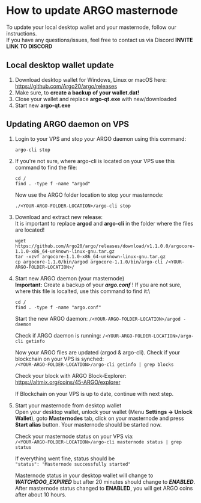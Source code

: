 # How to update ARGO masternode

To update your local desktop wallet and your masternode, follow our instructions.\
If you have any questions/issues, feel free to contact us via Discord **INVITE LINK TO DISCORD**

## Local desktop wallet update
1. Download desktop wallet for Windows, Linux or macOS here: https://github.com/Argo20/argo/releases
2. Make sure, to **create a backup of your wallet.dat!**
3. Close your wallet and replace **argo-qt.exe** with new/downloaded
4. Start new **argo-qt.exe**

## Updating ARGO daemon on VPS
1. Login to your VPS and stop your ARGO daemon using this command: 

   `argo-cli stop`
2. If you're not sure, where argo-cli is located on your VPS use this command to find the file:

   `cd /`\
   `find . -type f -name "argod"`
   
   Now use the ARGO folder location to stop your masternode:
   
   `./<YOUR-ARGO-FOLDER-LOCATION>/argo-cli stop`
   
3. Download and extract new release:\
It is important to replace **argod** and **argo-cli** in the folder where the files are located!

   `wget https://github.com/Argo20/argo/releases/download/v1.1.0.0/argocore-1.1.0-x86_64-unknown-linux-gnu.tar.gz`\
   `tar -xzvf argocore-1.1.0-x86_64-unknown-linux-gnu.tar.gz`\
   `cp argocore-1.1.0/bin/argod argocore-1.1.0/bin/argo-cli /<YOUR-ARGO-FOLDER-LOCATION>/`

4. Start new ARGO daemon (your masternode)\
__Important:__ Create a backup of your **_argo.conf_** ! If you are not sure, where this file is localted, use this command to find it:\

   `cd /`\
   `find . -type f -name "argo.conf"`

   Start the new ARGO daemon: `/<YOUR-ARGO-FOLDER-LOCATION>/argod -daemon`

   Check if ARGO daemon is running: `/<YOUR-ARGO-FOLDER-LOCATION>/argo-cli getinfo`
   
   Now your ARGO files are updated (argod & argo-cli). Check if your blockchain on your VPS is synched:\
   `/<YOUR-ARGO-FOLDER-LOCATION>/argo-cli getinfo | grep blocks`

   Check your block with ARGO Block-Explorer: <a href="https://altmix.org/coins/45-ARGO/explorer" target="_blank">https://altmix.org/coins/45-ARGO/explorer</a>
   
   If Blockchain on your VPS is up to date, continue with next step.
   
5. Start your masternode from desktop wallet \
   Open your desktop wallet, unlock your wallet (Menu __Settings -> Unlock Wallet__), goto __Masternodes__ tab, click on your masternode
   and press __Start alias__ button. Your masternode should be started now.
   
   Check your masternode status on your VPS via:\
   `/<YOUR-ARGO-FOLDER-LOCATION>/argo-cli masternode status | grep status`
   
   If everything went fine, status should be\
   `"status": "Masternode successfully started"`
   
   Masternode status in your desktop wallet will change to **_WATCHDOG_EXPIRED_** but after 20 minutes should change to **_ENABLED_**.\
   After masternode status changed to **__ENABLED__**, you will get ARGO coins after about 10 hours.
